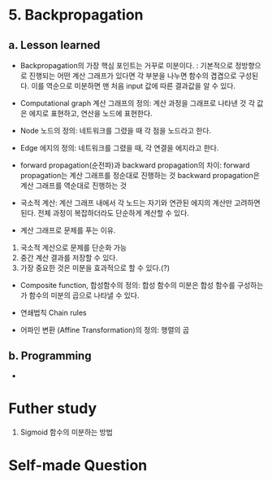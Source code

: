 # 5. Backpropagation
## a. Lesson learned
- Backpropagation의 가장 핵심 포인트는 거꾸로 미분이다.
  : 기본적으로 정방향으로 진행되는 어떤 계산 그래프가 있다면 각 부분을 나누면 함수의 겹겹으로 구성된다.
    이를 역순으로 미분하면 맨 처음 input 값에 따른 결과값을 알 수 있다.

- Computational graph 계산 그래프의 정의: 계산 과정을 그래프로 나타낸 것
  각 값은 에지로 표현하고, 연산을 노드에 표현한다.

- Node 노드의 정의: 네트워크를 그렸을 때 각 점을 노드라고 한다.

- Edge 에지의 정의: 네트워크를 그렸을 때, 각 연결을 에지라고 한다.

- forward propagation(순전파)과 backward propagation의 차이:
  forward propagation는 계산 그래프를 정순대로 진행하는 것
  backward propagation은 계산 그래프를 역순대로 진행하는 것
  
- 국소적 계산: 계산 그래프 내에서 각 노드는 자기와 연관된 에지의 계산만 고려하면 된다.
  전체 과정이 복잡하더라도 단순하게 계산할 수 있다.
  
- 계산 그래프로 문제를 푸는 이유.
1. 국소적 계산으로 문제를 단순화 가능
2. 중간 계산 결과를 저장할 수 있다.
3. 가장 중요한 것은 미분을 효과적으로 할 수 있다.(?)

- Composite function, 합성함수의 정의:
  합성 함수의 미분은 합성 함수를 구성하는 가 함수의 미분의 곱으로 나타낼 수 있다.

- 연쇄법칙 Chain rules

- 어파인 변환 (Affine Transformation)의 정의: 행렬의 곱

## b. Programming
- 

# Futher study
1. Sigmoid 함수의 미분하는 방법

# Self-made Question


